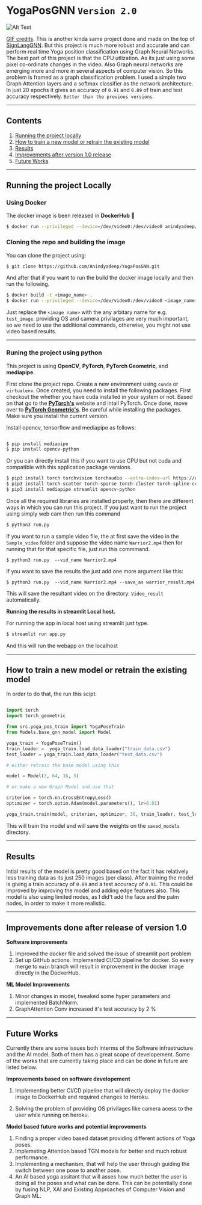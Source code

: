 # **YogaPosGNN** `Version 2.0`

![Alt Text](Images/warrior-result_2IogI1xJ.gif)

[GIF credits](https://www.youtube.com/watch?v=k4qaVoAbeHM&ab_channel=Howcast). This is another kinda same project done and made on the top of [SignLangGNN](https://github.com/Anindyadeep/SignLangGNN). But this project is much more robust and accurate and can perform real time Yoga position classification using Graph Neural Networks. The best part of this project is that the CPU utlization. As its just using some pixel co-ordinate changes in the video. Also Graph neural networks are emerging more and more in several aspects of computer vision. So this problem is framed as a graph classification problem. I used a simple two Graph Attention layers and a softmax classifier as the network architecture. In just 20 epochs it gives an accuracy of `0.91` and `0.89` of train and test accuracy respectively. `Better than the previous versions`.

---

## **Contents**

1. [ Running the project locally ](#run_project_locally)
2. [ How to train a new model or retrain the existing model ](#re_train_model)
3. [ Results ](#results)
4. [ Improvements after version 1.0 release ](#improvements)
5. [ Future Works ](#future_works)

---

<a name="run_project_locally"></a>
## **Running the project Locally**

### **Using Docker**

The docker image is been released in **DockerHub** 🥳
```bash
$ docker run --privileged --device=/dev/video0:/dev/video0 anindyadeep/yoga_pose_gnn:master-3e72318
```

### **Cloning the repo and building the image**

You can clone the project using:
```bash
$ git clone https://github.com/Anindyadeep/YogaPosGNN.git
```
And after that if you want to run the build the docker image locally and then run the following.

```bash
$ docker build -t <image_name> .
$ docker run --privileged --device=/dev/video0:/dev/video0 <image_name>
```

Just replace the `<image name>` with the any arbitary name for e.g. `test_image`.
providing OS and camera privilages are very much important, so we need to use the additional commands, otherwise, you might not use video based results. 

----


### **Runing the project using python**

This project is using **OpenCV**, **PyTorch**, **PyTorch Geometric**, and **mediapipe**.

First clone the project repo. Create a new environment using `conda` or `virtualenv`. Once created, you need to install the following packages. First checkout the whether you have cuda installed in your system or not. Based on that go to the **[PyTorch's](https://pytorch.org/)** website and intall PyTorch. Once done, move over to **[PyTorch Geometric's](https://pytorch-geometric.readthedocs.io/en/latest/notes/installation.html)**. Be careful while installing the packages. Make sure you install the current version. 

Install opencv, tensorflow and mediapipe as follows:

```bash

$ pip install mediapipe
$ pip install opencv-python

```

Or you can directly install this if you want to use CPU but not cuda and compatible with this application package versions. 

```bash
$ pip3 install torch torchvision torchaudio --extra-index-url https://download.pytorch.org/whl/cpu
$ pip3 install torch-scatter torch-sparse torch-cluster torch-spline-conv torch-geometric -f https://data.pyg.org/whl/torch-1.12.0+cpu.html
$ pip3 install mediapipe streamlit opencv-python 
```

Once all the required libraries are installed properly, then there are different ways in which you can run this project. If you just want to run the project using simply web cam then run this command

```bash
$ python3 run.py
```

If you want to run a sample video file, the at first save the video in the `Sample_video` folder and suppose the video name `Warrior2.mp4` then for running that for that specific file, just run this commmand.

```
$ python3 run.py  --vid_name Warrior2.mp4
```

If you want to save the results the just add one more argument like this:

```
$ python3 run.py  --vid_name Warrior2.mp4 --save_as warrior_result.mp4
```
This will save the resultant video on the directory: `Video_result` automatically.

**Running the results in streamlit Local host.**

For running the app in local host using streamlit just type.

```bash
$ streamlit run app.py
```
And this will run the webapp on the localhost


----


<a name="re_train_model"></a>
## **How to train a new model or retrain the existing model**

In order to do that, the run this scipt:
```py

import torch
import torch_geometric 

from src.yoga_pos_train import YogaPoseTrain
from Models.base_gnn_model import Model 

yoga_train = YogaPoseTrain()
train_loader =  yoga_train.load_data_loader("train_data.csv")
test_loader = yoga_train.load_data_loader("test_data.csv")

# either retrain the base model using this

model = Model(3, 64, 16, 5)

# or make a new Graph Model and use that

criterion = torch.nn.CrossEntropyLoss()
optimizer = torch.optim.Adam(model.parameters(), lr=0.01)

yoga_train.train(model, criterion, optimizer, 30, train_loader, test_loader)
```

This will train the model and will save the weights on the `saved_models` directory. 

---

<a name="results"></a>
## **Results**

Intial results of the model is pretty good based on the fact it has relatively less training data as its just 250 images (per class). After training the model is giving a train accuracy of `0.89` and a test accuracy of `0.91`. This could be improved by improving the model and adding edge features also. This model is also using limited nodes, as I did't add the face and the palm nodes, in order to make it more realistic. 

---

<a name="improvements"></a>
## **Improvements done after release of version 1.0**

**Software improvements**

1. Improved the docker file and solved the issue of streamlit port problem
2. Set up GitHub actions. Implemented CI/CD pipeline for docker. So every merge to `main` branch will result in improvement in the docker image directly in the DockerHub.

**ML Model Improvements**

1. Minor changes in model, tweaked some hyper parameters and implemented BatchNorm. 
2. GraphAttention Conv increased it's test accuracy by 2 %

---

<a name="future_works"></a>
## **Future Works**

Currently there are some issues both interms of the Software infrastructure and the AI model. Both of them has a great scope of developement. Some of the works that are currently taking place and can be done in future are listed below. 

**Improvements based on software developement**

1. Implementing better CI/CD pipeline that will directly deploy the docker image to DockerHub and required changes to Heroku.

2. Solving the problem of providing OS privilages like camera acess to the user while running on heroku. 

**Model based future works and potential improvements**

1. Finding a proper video based dataset providing different actions of Yoga poses. 
2. Implemeting Attention based TGN models for better and much robust performance. 
3. Implementing a mechanism, that will help the user through guiding the switch between one pose to another pose.
4. An AI based yoga assitant that will asses how much better the user is doing all the poses and what can be done. This can be potentially done by fusing NLP, XAI and Existing Approaches of Computer Vision and Graph ML.
